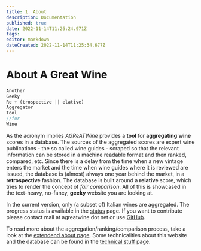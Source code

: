 ```yaml
---
title: 1. About
description: Documentation
published: true
date: 2022-11-14T11:26:24.971Z
tags: 
editor: markdown
dateCreated: 2022-11-14T11:25:34.677Z
---
```


# About A Great Wine

```javascript
Another
Geeky
Re + (trospective || elative)
Aggregator
Tool 
//for
Wine
```

As the acronym implies *AGReATWine* provides a **tool** for **aggregating** **wine** scores in a database. The sources of the aggregated scores are expert wine publications - the so called wine guides - scraped so that the relevant information can be stored in a machine readable format and then ranked, compared, etc. Since there is a delay from the time when a new vintage enters the market and the time when wine guides where it is reviewed are issued, the database is (almost) always one year behind the market, in a **retrospective** fashion. The database is built around a **relative** score, which tries to render the concept of *fair comparison*. All of this is showcased in the text-heavy, no-fancy, **geeky** website you are looking at.

In the current version, only (a subset of) Italian wines are aggregated. The progress status is available in the [status](/Documentation/status.html) page. If you want to contribute please contact mail at agreatwine dot net or use [GitHub](https://github.com/dev-crumbs/agreatwine).

To read more about the aggregation/ranking/comparison process, take a look at the [extendend about page](/Documentation/why-this-website.md). Some technicalities about this website and the database can be found in the [technical stuff](/Documentation/technical-stuff.md) page.